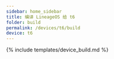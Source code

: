```yaml
---
sidebar: home_sidebar
title: 编译 LineageOS 给 t6
folder: build
permalink: /devices/t6/build
device: t6
---
```

{% include templates/device_build.md %}
